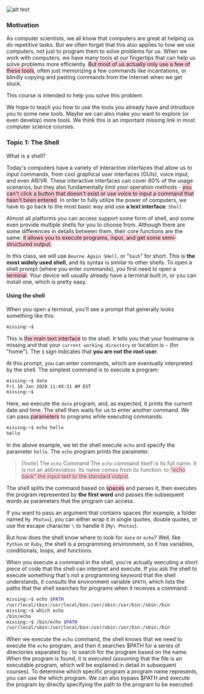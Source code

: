 ![alt text](wallhaven-vq3rk5_2560x1440.png)

### Motivation

As computer scientists, we all know that computers are great at helping us do repetitive tasks. But we often forget that this also applies to how we use computers, not just to program them to solve problems for us. When we work with computers, we have many tools at our fingertips that can help us solve problems more efficiently. <span style="background:rgba(252, 163, 180, 0.55)">But most of us actually only use a few of these tools</span>, often just memorizing a few commands like incantations, or blindly copying and pasting commands from the Internet when we get stuck.

This course is intended to help you solve this problem.

We hope to teach you how to use the tools you already have and introduce you to some new tools. Maybe we can also make you want to explore (or even develop) more tools. We think this is an important missing link in most computer science courses.

### Topic 1: The Shell

What is a shell?

Today's computers have a variety of interactive interfaces that allow us to input commands, from cool graphical user interfaces (GUIs), voice input, and even AR/VR. These interactive interfaces can cover 80% of the usage scenarios, but they also fundamentally limit your operation methods - <span style="background:rgba(252, 163, 180, 0.55)">you can't click a button that doesn't exist or use voice to input a command that hasn't been entered</span>. In order to fully utilize the power of computers, we have to go back to the most basic way and use **a text interface**: `Shell`

Almost all platforms you can access support some form of shell, and some even provide multiple shells for you to choose from. Although there are some differences in details between them, their core functions are the same: <span style="background:rgba(252, 163, 180, 0.55)">it allows you to execute programs, input, and get some semi-structured output.</span>

In this class, we will use `Bourne Again SHell`, or "`bash`" for short. This is **the most widely used shell**, and its syntax is similar to other shells. To open a shell prompt (where you enter commands), you first need to open a <span style="background:rgba(252, 163, 180, 0.55)">terminal</span>. Your device will usually already have a terminal built in, or you can install one, which is pretty easy.

#### Using the shell

When you open a terminal, you'll see a prompt that generally looks something like this:

```bash
missing:~$ 
```

This is <span style="background:rgba(252, 163, 180, 0.55)">the main text interface</span> to the shell. It tells you that your hostname is missing and that your `current working directory` or location is `~` (for "home"). The `$` sign indicates that **you are not the root user**.

At this prompt, you can enter commands, which are eventually interpreted by the shell. The simplest command is to execute a program:

```bash
missing:~$ date
Fri 10 Jan 2020 11:49:31 AM EST
missing:~$ 
```
Here, we execute the `date` program, and, as expected, it prints the current date and time. The shell then waits for us to enter another command. We can pass <span style="background:rgba(252, 163, 180, 0.55)">parameters</span> to programs while executing commands:

```bash
missing:~$ echo hello
hello
```

In the above example, we let the shell execute `echo` and specify the parameter `hello`. The `echo` program prints the parameter.

>[!note] The `echo` Command
> The `echo` command itself is its full name. It is not an abbreviation. Its name comes from its function: to <span style="background:rgba(252, 163, 180, 0.55)">"echo back" the input text to the standard output</span>.

The shell splits the command based on <span style="background:rgba(252, 163, 180, 0.55)">spaces</span> and parses it, then executes the program represented by **the first word** and passes the subsequent words as parameters that the program can access. 

If you want to pass an argument that contains spaces (for example, a folder named `My Photos`), you can either wrap it in single quotes, double quotes, or use the escape character `\` to handle it (`My\ Photos`).

But how does the shell know where to look for `date` or `echo`? Well, like `Python` or `Ruby`, the shell is a programming environment, so it has variables, conditionals, loops, and functions. 

When you execute a command in the shell, you're actually executing a short piece of code that the shell can interpret and execute. If you ask the shell to execute something that's not a programming keyword that the shell understands, it consults the environment variable `$PATH`, which lists the paths that the shell searches for programs when it receives a command:

```bash
missing:~$ echo $PATH
/usr/local/sbin:/usr/local/bin:/usr/sbin:/usr/bin:/sbin:/bin
missing:~$ which echo
/bin/echo
missing:~$ /bin/echo $PATH
/usr/local/sbin:/usr/local/bin:/usr/sbin:/usr/bin:/sbin:/bin
```

When we execute the `echo` command, the shell knows that we need to execute the `echo` program, and then it searches $PATH for a series of directories separated by : to search for the program based on the name. When the program is found, it is executed (assuming that the file is an executable program, which will be explained in detail in subsequent courses). To determine which specific program a program name represents, you can use the which program. We can also bypass $PATH and execute the program by directly specifying the path to the program to be executed.
